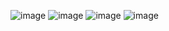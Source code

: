 ![image](https://github.com/Cherkani/laravel-first-project/assets/124716884/6ba84756-b960-4917-83c7-4a2eac7ddba3)
![image](https://github.com/Cherkani/laravel-first-project/assets/124716884/1c3064ea-a950-4341-b647-b5c824fc61de)
![image](https://github.com/Cherkani/laravel-first-project/assets/124716884/a51c08f8-2b1e-436e-be7a-7f8f612e1102)
![image](https://github.com/Cherkani/laravel-first-project/assets/124716884/0cb23bf7-507b-484b-901f-f2dc8b24a61a)
